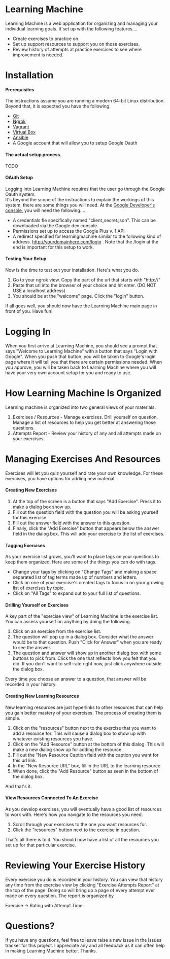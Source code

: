 Learning Machine
================

Learning Machine is a web application for organizing and managing your individual learning goals.
It'set up with the following features....

* Create exercises to practice on.
* Set up support resources to support you on those exercises.
* Review history of attempts at practice exercises to see where improvement is needed.

Installation
============

#### Prerequisites

The instructions assume you are running a modern 64-bit Linux distribution.  Beyond that, it is expected you have the following.

* [Git](https://git-scm.com/)
* [Ngrok](https://ngrok.com/)
* [Vagrant](https://www.vagrantup.com/)
* [Virtual Box](https://www.virtualbox.org/wiki/Downloads)
* [Ansible](https://www.ansible.com/)
* A Google account that will allow you to setup Google Oauth

#### The actual setup process.
TODO

#### OAuth Setup
Logging into Learning Machine requires that the user go through the Google Oauth system.  
It's beyond the scope of the instructions to explain the workings of this system, there are some things you will need. 
At the [Google Developer's console](https://console.developers.google.com), you will need the following....

* A credentials fle specifically named "client_secret.json".  This can be downloaded via the Google dev console.
* Permissions set up to access the Google Plus v. 1 API
* A redirect specified for learningmachine similar to the following kind of address. http://yourdomainhere.com/login . Note that the /login at the end is important for this setup to work.


#### Testing Your Setup

Now is the time to test out your installation.  Here's what you do.

1. Go to your ngrok view.  Copy the part of the url that starts with "http://"
2. Paste that url into the browser of your choice and hit enter.  (DO NOT USE a localhost address)
3. You should be at the "welcome" page.  Click the "login" button.

If all goes well, you should now have the Learning Machine main page in front of you.  Have fun!

Logging In
===========
When you first arrive at Learning Machine, you should see a prompt that says "Welcome to Learning Machine" with a button that says "Login with Google".  When you push that button, you will be taken to Google's login page where it will tell you that there are certain permissions needed.  When you approve, you will be taken back to Learning Machine where you will have your very own account setup for you and ready to use.

How Learning Machine Is Organized
=================================
Learning machine is organized into two general views of your materials.
1.  Exercises / Resources - Manage exercises.  Drill yourself on question.  Manage a list of resources to help you get better at answering those questions.
2.  Attempts Report - Review your history of any and all attempts made on your exercises.


Managing Exercises And Resources
================================
Exercises will let you quiz yourself and rate your own knowledge.  For these exercises, you have options for adding new material.

#### Creating New Exercises
1.  At the top of the screen is a button that says "Add Exercise".  Press it to make a dialog box show up.
2.  Fill out the question field with the question you will be asking yourself for this exercise.
3.  Fill out the answer field with the answer to this question.
4.  Finally, click the "Add Exercise" button that appears below the answer field in the dialog box.  This will add your exercise to the list of exercises.

#### Tagging Exercises
As your exercise list grows, you'll want to place tags on your questions to keep them organized.  Here are some of the things you can do with tags.

* Change your tags by clicking on "Change Tags" and making a space separated list of tag terms made up of numbers and letters.
* Click on one of your exercise's created tags to focus in on your growing list of exercises by topic.
* Click on "All Tags" to expand out to your full list of questions.

#### Drilling Yourself on Exercises

A key part of the "exercise view" of Learning Machine is the exercise list.  You can assess yourself on anything by doing the following.

1.  Click on an exercise from the exercise list.
2.  The question will pop up in a dialog box.  Consider what the answer would be to that question.  Push "Click for Answer" when you are ready to see the answer.
3.  The question and answer will show up in another dialog box with some buttons to pick from.  Click the one that reflects how you felt that you did.  If you don't want to self-rate right now, just click anywhere outside the dialog box.

Every time you choose an answer to a question, that answer will be recorded in your history.

#### Creating New Learning Resources

New learning resources are just hyperlinks to other resources that can help you gain better mastery of your exercises.  The process of creating them is simple.

1.  Click on the "resources" button next to the exercise that you want to add a resource for.  This will cause a dialog box to show up with whatever existing resources you have.
2.  Click on the "Add Resource" button at the bottom of this dialog.  This will make a new dialog show up for adding the resource.
3.  Fill out the "New Resource Caption field with the caption you want for this url link.
4.  In the "New Resource URL" box, fill in the URL to the learning resource.
5.  When done, click the "Add Resource" button as seen in the bottom of the dialog box.

And that's it.

#### View Resources Connected To An Exercise

As you develop exercises, you will eventually have a good list of resources to work with.  Here's how you navigate to the resources you need.

1.  Scroll through your exercises to the one you want resources for.
2.  Click the "resources" button next to the exercise in question.

That's all there is to it.  You should now have a list of all the resources you set up for that particular exercise.

Reviewing Your Exercise History
===============================

Every exercise you do is recorded in your history.  You can view that history any time from the exercise view by clicking "Exercise Attempts Report" at the top of the page.  Doing so will bring up a page of every attempt ever made on every question.  The report is organized by

Exercise -> Rating with Attempt Time

Questions?
=========
If you have any questions, feel free to leave raise a new issue in the issues tracker for this project.  I appreciate any and all feedback as it can often help in making Learning Machine better.  Thanks.

